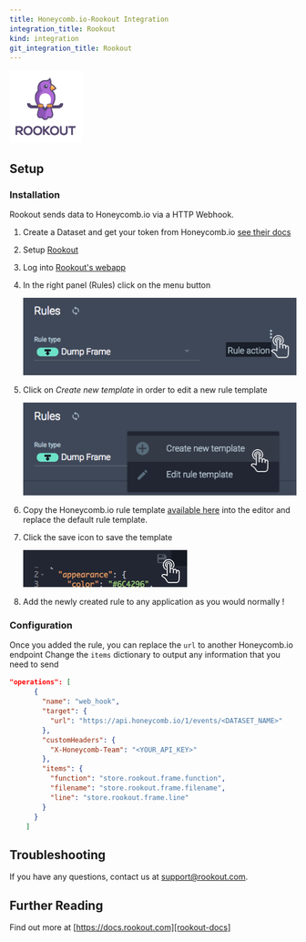 ```yaml
---
title: Honeycomb.io-Rookout Integration
integration_title: Rookout
kind: integration
git_integration_title: Rookout
---
```


![logo][rookout-image]

## Setup

### Installation

Rookout sends data to Honeycomb.io via a HTTP Webhook.

1. Create a Dataset and get your token from Honeycomb.io [see their docs](honeycomb-token-docs-url)

2. Setup [Rookout][rookout-url]

3. Log into [Rookout's webapp][rookout-app-url]

1. In the right panel (Rules) click on the menu button

    ![Rule actions menu](screenshots/click_rule_action.png)

1. Click on *Create new template* in order to edit a new rule template

    ![Create new template button](screenshots/click_new_template.png)

1. Copy the Honeycomb.io rule template [available here](rule-template.json) into the editor and replace the default rule template.


1. Click the save icon to save the template

    ![Click Save Icon](screenshots/click_save.png)

1. Add the newly created rule to any application as you would normally !

### Configuration

Once you added the rule, you can replace the `url` to another Honeycomb.io endpoint
Change the `items` dictionary to output any information that you need to send

```json
"operations": [
      {
        "name": "web_hook",
        "target": {
          "url": "https://api.honeycomb.io/1/events/<DATASET_NAME>"
        },
        "customHeaders": {
          "X-Honeycomb-Team": "<YOUR_API_KEY>"
        },
        "items": {
          "function": "store.rookout.frame.function",
          "filename": "store.rookout.frame.filename",
          "line": "store.rookout.frame.line"
        }
      }
    ]
```

## Troubleshooting
If you have any questions, contact us at support@rookout.com.

## Further Reading
Find out more at [https://docs.rookout.com][rookout-docs]

[rookout-image]: logos/avatars-bot.png
[rookout-url]: https://docs.rookout.com/docs/getting-started.html
[rookout-docs]: https://docs.rookout.com/
[rookout-app-url]: https://app.rookout.com
[Honeycomb.io-token-docs-url]: https://docs.honeycomb.io/getting-data-in/send-your-first-events/
